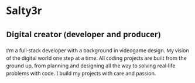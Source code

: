 <!DOCTYPE html>
<html lang="en">
<head>
    <meta charset="UTF-8">
    <meta name="viewport" content="width=device-width, initial-scale=1.0">
    <title>Document</title>
</head>
<style>
body {
    font-family: "Segoe UI","Noto Sans",Helvetica,Arial,sans-serif,"Apple Color Emoji","Segoe UI Emoji";
    font-size: var(--body-font-size, 14px);
    line-height: 1.5;
    color: var(--color-fg-default);
    background-color: var(--color-canvas-default);
}

</style>
<body>
    
</body>
</html>
<h1>Salty3r</h1>
<h2>Digital creator (developer and producer)</h2>
<p>I'm a full-stack developer with a background in videogame design. My vision of the digital world one step at a time. All coding projects are built from the ground up, from planning and designing all the way to solving real-life problems with code. I build my projects with care and passion. </p>
